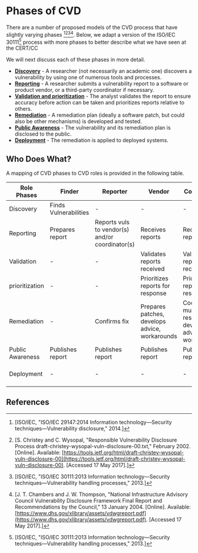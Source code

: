 # Phases of CVD

There are a number of proposed models of the CVD process that have slightly varying phases [^1][^2][^3][^4].
Below, we adapt a version of the ISO/IEC 30111[^5] process with more phases to better describe what we have seen at the
CERT/CC

We will next discuss each of these phases in more detail.

<div class="grid cards" markdown>

- [**Discovery**](discovery.md) - A researcher (not necessarily an academic one) discovers a vulnerability by using one of numerous tools and processes.
- [**Reporting**](reporting.md) - A researcher submits a vulnerability report to a software or product vendor, or a third-party coordinator if necessary.
- [**Validation and prioritization**](validation_triage.md) - The analyst validates the report to ensure accuracy before action can be taken and prioritizes reports relative to others.
- [**Remediation**](remediation.md) - A remediation plan (ideally a software patch, but could also be other mechanisms) is developed and tested.
- [**Public Awareness**](public_awareness.md) - The vulnerability and its remediation plan is disclosed to the public.
- [**Deployment**](deployment.md) - The remediation is applied to deployed systems.

</div>

## Who Does What?

A mapping of CVD phases to CVD roles is provided in the following table.

| Role<br/>Phases | Finder                | Reporter                                        | Vendor                                         | Coordinator                                                   | Deployer |
|-----------------|-----------------------|-------------------------------------------------|------------------------------------------------|---------------------------------------------------------------|----------|
| Discovery       | Finds Vulnerabilities | -                                               | -                                              | -                                                             | -       |
| Reporting       | Prepares report       | Reports vuls to vendor(s) and/or coordinator(s) | Receives reports                               | Receives reports                                              | -       |
| Validation | -                 | -                                               | Validates reports received                     | Validates reports received                                    | -       |
|prioritization | -                     | -                                               | Prioritizes reports for response               | Prioritizes reports for response                              | -       |
| Remediation     | -                     | Confirms fix                                    | Prepares patches, develops advice, workarounds | Coordinates multiparty response, develops advice, workarounds | -       |
| Public Awareness | Publishes report      | Publishes report                                | Publishes report                               | Publishes report                                               | Receives report |
| Deployment      | -                     | -                                               | -                                              | -                                                             | Deploys fix or mitigation |

## References

[^1]:[ISO/IEC, "ISO/IEC 29147:2014 Information technology&mdash;Security
    techniques&mdash;Vulnerability disclosure,"
    2014.]
[^2]: [S. Christey and C. Wysopal, "Responsible Vulnerability Disclosure
    Process draft-christey-wysopal-vuln-disclosure-00.txt,"
    February 2002. \[Online\]. Available:
    [https://tools.ietf.org/html/draft-christey-wysopal-vuln-disclosure-00](https://tools.ietf.org/html/draft-christey-wysopal-vuln-disclosure-00). \[Accessed 17 May
    2017\].]
[^3]: [ISO/IEC, "ISO/IEC 30111:2013 Information technology&mdash;Security
    techniques&mdash;Vulnerability handling processes,"
    2013.]
[^4]: [J. T. Chambers and J. W. Thompson, "National Infrastructure
    Advisory Council Vulnerability Disclosure Framework Final Report and
    Recommendations by the Council," 13 January 2004. \[Online\].
    Available:
    [https://www.dhs.gov/xlibrary/assets/vdwgreport.pdf](https://www.dhs.gov/xlibrary/assets/vdwgreport.pdf). \[Accessed 17 May
    2017\].]
[^5]: [ISO/IEC, "ISO/IEC 30111:2013 Information technology&mdash;Security
    techniques&mdash;Vulnerability handling processes,"
    2013.]
